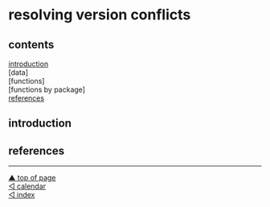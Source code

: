 resolving version conflicts
================

## contents

[introduction](#introduction)  
\[data\]  
\[functions\]  
\[functions by package\]  
[references](#references)

## introduction

## references

<div id="refs">

</div>

***
<a href="#top">&#9650; top of page</a>    
[&#9665; calendar](../README.md#calendar)    
[&#9665; index](../README.md#index)
